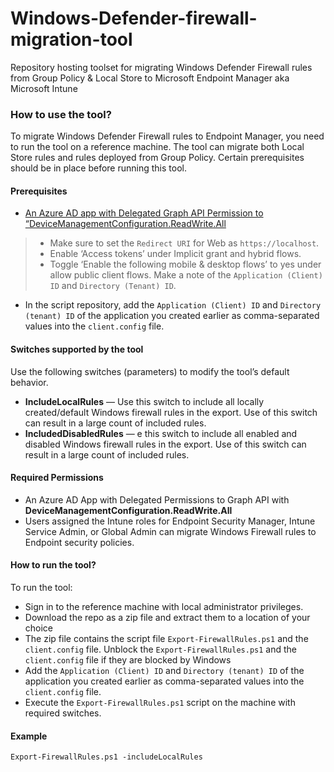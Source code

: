 # Windows-Defender-firewall-migration-tool
Repository hosting toolset for migrating Windows Defender Firewall rules from Group Policy &amp; Local Store to Microsoft Endpoint Manager aka Microsoft Intune

### How to use the tool?
To migrate Windows Defender Firewall rules to Endpoint Manager, you need to run the tool on a reference machine. The tool can migrate both Local Store rules and rules deployed from Group Policy. Certain prerequisites should be in place before running this tool.

#### Prerequisites
* [An Azure AD app with Delegated Graph API Permission to “DeviceManagementConfiguration.ReadWrite.All](https://docs.microsoft.com/en-us/azure/active-directory/develop/quickstart-configure-app-access-web-apis#delegated-permission-to-microsoft-graph)

> * Make sure to set the `Redirect URI` for Web as `https://localhost`.
> * Enable ‘Access tokens’ under Implicit grant and hybrid flows.
> * Toggle ‘Enable the following mobile & desktop flows’ to yes under allow public client flows. Make a note of the `Application (Client) ID` and `Directory (Tenant) ID`.

* In the script repository, add the `Application (Client) ID` and `Directory (tenant) ID` of the application you created earlier as comma-separated values into the `client.config` file.

#### Switches supported by the tool
Use the following switches (parameters) to modify the tool’s default behavior.

* **IncludeLocalRules** — Use this switch to include all locally created/default Windows firewall rules in the export. Use of this switch can result in a large count of included rules.
* **IncludedDisabledRules** — e this switch to include all enabled and disabled Windows firewall rules in the export. Use of this switch can result in a large count of included rules.

#### Required Permissions
* An Azure AD App with Delegated Permissions to Graph API with **DeviceManagementConfiguration.ReadWrite.All**
* Users assigned the Intune roles for Endpoint Security Manager, Intune Service Admin, or Global Admin can migrate Windows Firewall rules to Endpoint security policies.

#### How to run the tool?
To run the tool:

* Sign in to the reference machine with local administrator privileges.
* Download the repo as a zip file and extract them to a location of your choice
* The zip file contains the script file `Export-FirewallRules.ps1` and the `client.config` file. Unblock the `Export-FirewallRules.ps1` and the `client.config` file if they are blocked by Windows
* Add the `Application (Client) ID` and `Directory (tenant) ID` of the application you created earlier as comma-separated values into the `client.config` file.
* Execute the `Export-FirewallRules.ps1` script on the machine with required switches.

#### Example
`Export-FirewallRules.ps1 -includeLocalRules`